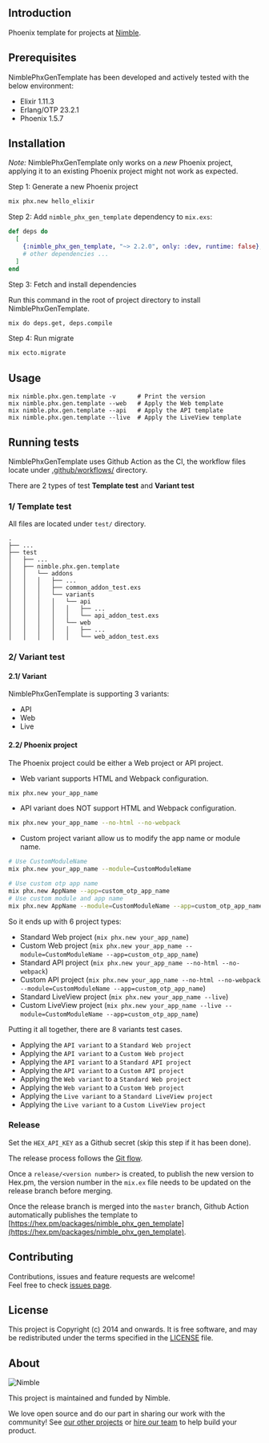 ## Introduction

Phoenix template for projects at [Nimble](https://nimblehq.co/).

## Prerequisites

NimblePhxGenTemplate has been developed and actively tested with the below environment:

- Elixir 1.11.3
- Erlang/OTP 23.2.1
- Phoenix 1.5.7

## Installation

*Note:* NimblePhxGenTemplate only works on a _new_ Phoenix project, applying it to an existing Phoenix project might not work as expected.

Step 1: Generate a new Phoenix project

```bash
mix phx.new hello_elixir
```

Step 2: Add `nimble_phx_gen_template` dependency to `mix.exs`:

```elixir
def deps do
  [
    {:nimble_phx_gen_template, "~> 2.2.0", only: :dev, runtime: false},
    # other dependencies ...
  ]
end
```

Step 3: Fetch and install dependencies

Run this command in the root of project directory to install NimblePhxGenTemplate.

```bash
mix do deps.get, deps.compile
```

Step 4: Run migrate

```bash
mix ecto.migrate
```

## Usage

```
mix nimble.phx.gen.template -v      # Print the version
mix nimble.phx.gen.template --web   # Apply the Web template
mix nimble.phx.gen.template --api   # Apply the API template
mix nimble.phx.gen.template --live  # Apply the LiveView template
```

## Running tests

NimblePhxGenTemplate uses Github Action as the CI, the workflow files locate under [.github/workflows/](https://github.com/nimblehq/elixir-templates/tree/develop/.github/workflows) directory.

There are 2 types of test **Template test** and **Variant test**


### 1/ Template test

All files are located under `test/` directory.

```
.
├── ...
├── test
│   ├── ...
│   ├── nimble.phx.gen.template
│   │   └── addons
│   │   │   ├── ...
│   │   │   ├── common_addon_test.exs
│   │   │   └── variants
│   │   │   │   └── api
│   │   │   │   │   ├── ...
│   │   │   │   │   └── api_addon_test.exs
│   │   │   │   └── web
│   │   │   │   │   ├── ...
│   │   │   │   │   └── web_addon_test.exs
```

### 2/ Variant test

#### 2.1/ Variant

NimblePhxGenTemplate is supporting 3 variants:  

- API
- Web
- Live

#### 2.2/ Phoenix project

The Phoenix project could be either a Web project or API project.

- Web variant supports HTML and Webpack configuration.

```bash
mix phx.new your_app_name
```

- API variant does NOT support HTML and Webpack configuration.

```bash
mix phx.new your_app_name --no-html --no-webpack
```

- Custom project variant allow us to modify the app name or module name.

```bash
# Use CustomModuleName
mix phx.new your_app_name --module=CustomModuleName

# Use custom otp app name
mix phx.new AppName --app=custom_otp_app_name
# Use custom module and app name
mix phx.new AppName --module=CustomModuleName --app=custom_otp_app_name
```

So it ends up with 6 project types:

- Standard Web project (`mix phx.new your_app_name`)
- Custom Web project (`mix phx.new your_app_name --module=CustomModuleName --app=custom_otp_app_name`)
- Standard API project (`mix phx.new your_app_name --no-html --no-webpack`)
- Custom API project (`mix phx.new your_app_name --no-html --no-webpack --module=CustomModuleName --app=custom_otp_app_name`)
- Standard LiveView project (`mix phx.new your_app_name --live`)
- Custom LiveView project (`mix phx.new your_app_name --live --module=CustomModuleName --app=custom_otp_app_name`)

Putting it all together, there are 8 variants test cases.

- Applying the `API variant` to a `Standard Web project`
- Applying the `API variant` to a `Custom Web project`
- Applying the `API variant` to a `Standard API project`
- Applying the `API variant` to a `Custom API project`
- Applying the `Web variant` to a `Standard Web project`
- Applying the `Web variant` to a `Custom Web project`
- Applying the `Live variant` to a `Standard LiveView project`
- Applying the `Live variant` to a `Custom LiveView project`

### Release

Set the `HEX_API_KEY` as a Github secret (skip this step if it has been done).

The release process follows the [Git flow](https://nimblehq.co/compass/development/version-control/release-management).

Once a `release/<version number>` is created, to publish the new version to Hex.pm, the version number in the `mix.ex` file needs to be updated on the release branch before merging.

Once the release branch is merged into the `master` branch, Github Action automatically publishes the template to [https://hex.pm/packages/nimble_phx_gen_template](https://hex.pm/packages/nimble_phx_gen_template).


## Contributing

Contributions, issues and feature requests are welcome!<br />Feel free to check [issues page](https://github.com/nimblehq/elixir-templates/issues). 

## License

This project is Copyright (c) 2014 and onwards. It is free software, and may be redistributed under the terms specified in the [LICENSE] file.

[LICENSE]: /LICENSE

## About

![Nimble](https://assets.nimblehq.co/logo/dark/logo-dark-text-160.png)

This project is maintained and funded by Nimble.

We love open source and do our part in sharing our work with the community!
See [our other projects][community] or [hire our team][hire] to help build your product.

[community]: https://github.com/nimblehq
[hire]: https://nimblehq.co

